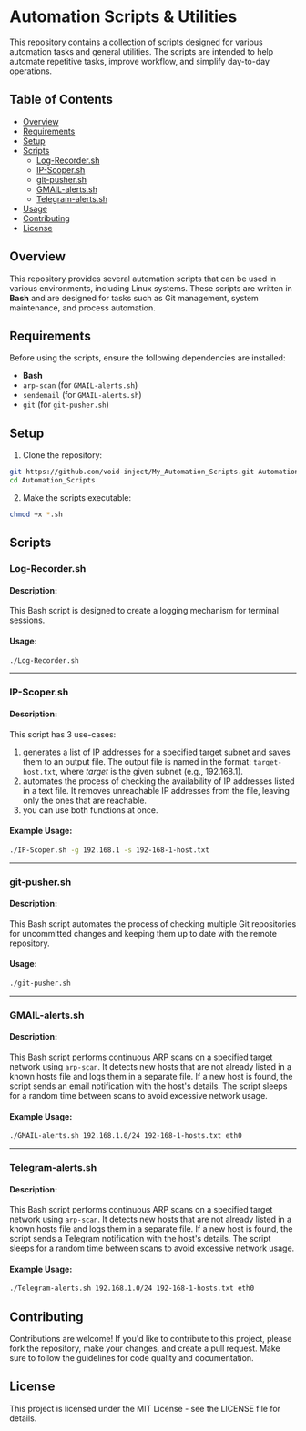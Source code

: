 # Automation Scripts & Utilities

This repository contains a collection of scripts designed for various automation tasks and general utilities. The scripts are intended to help automate repetitive tasks, improve workflow, and simplify day-to-day operations.

## Table of Contents

- [Overview](#overview)
- [Requirements](#requirements)
- [Setup](#setup)
- [Scripts](#scripts)
    - [Log-Recorder.sh](#log-recordersh)
    - [IP-Scoper.sh](#ip-scopersh)
    - [git-pusher.sh](#git-pushersh)
    - [GMAIL-alerts.sh](#gmail-alertssh)
    - [Telegram-alerts.sh](#telegram-alertssh)
- [Usage](#usage)
- [Contributing](#contributing)
- [License](#license)

## Overview

This repository provides several automation scripts that can be used in various environments, including Linux systems. These scripts are written in **Bash** and are designed for tasks such as Git management, system maintenance, and process automation.

## Requirements

Before using the scripts, ensure the following dependencies are installed:

- **Bash**
- `arp-scan` (for `GMAIL-alerts.sh`)
- `sendemail` (for `GMAIL-alerts.sh`)
- `git` (for `git-pusher.sh`) 

## Setup

1. Clone the repository:
```bash
git https://github.com/void-inject/My_Automation_Scripts.git Automation_Scripts
cd Automation_Scripts
```

2. Make the scripts executable:
```bash
chmod +x *.sh
```

## Scripts

### Log-Recorder.sh

#### Description:

This Bash script is designed to create a logging mechanism for terminal sessions.

#### Usage:

```bash
./Log-Recorder.sh
```

---

### IP-Scoper.sh

#### Description:

This script has 3 use-cases:
1. generates a list of IP addresses for a specified target subnet and saves them to an output file. The output file is named in the format: `target-host.txt`, where _target_ is the given subnet (e.g., 192.168.1).
2. automates the process of checking the availability of IP addresses listed in a text file. It removes unreachable IP addresses from the file, leaving only the ones that are reachable.
3. you can use both functions at once.

#### Example Usage:

```bash
./IP-Scoper.sh -g 192.168.1 -s 192-168-1-host.txt
```

---

### git-pusher.sh

#### Description:

This Bash script automates the process of checking multiple Git repositories for uncommitted changes and keeping them up to date with the remote repository.

#### Usage:

```bash
./git-pusher.sh
```

---

### GMAIL-alerts.sh

#### Description:

This Bash script performs continuous ARP scans on a specified target network using `arp-scan`. It detects new hosts that are not already listed in a known hosts file and logs them in a separate file. If a new host is found, the script sends an email notification with the host's details. The script sleeps for a random time between scans to avoid excessive network usage.

#### Example Usage:

```bash
./GMAIL-alerts.sh 192.168.1.0/24 192-168-1-hosts.txt eth0
```

---

### Telegram-alerts.sh

#### Description:

This Bash script performs continuous ARP scans on a specified target network using `arp-scan`. It detects new hosts that are not already listed in a known hosts file and logs them in a separate file. If a new host is found, the script sends a Telegram notification with the host's details. The script sleeps for a random time between scans to avoid excessive network usage.

#### Example Usage:

```bash
./Telegram-alerts.sh 192.168.1.0/24 192-168-1-hosts.txt eth0
```

## Contributing

Contributions are welcome! If you'd like to contribute to this project, please fork the repository, make your changes, and create a pull request. Make sure to follow the guidelines for code quality and documentation.

## License

This project is licensed under the MIT License - see the LICENSE file for details.
